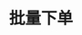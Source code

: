 ---
title: 批量下单
position_number: 2
type: post
description: /v1/order/create-batch
parameters:
  - name: list
    type: string
    mandatory: true
    default: N/A
    description: 下单数据的list集合
    ranges:
left_code_blocks:
  - code_block: "public void getMarketConfig() {\r\n\tString text = HttpUtil.get(URL + \"/data/api/v1/getMarketConfig\");\r\n\tSystem.out.println(text);\r\n}"
    title: Java
    language: java
right_code_blocks:
  - code_block: |-
      {
        "error": {
          "code": "",
          "msg": ""
        },
        "msgInfo": "",
        "result": true,
        "returnCode": 0
      }
    title: Response
    language: json
---